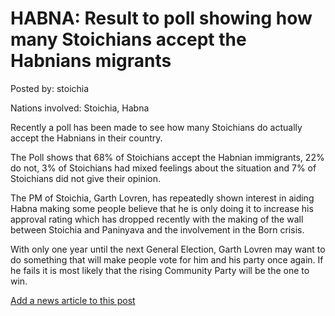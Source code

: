 # HABNA: Result to poll showing how many Stoichians accept the Habnians migrants

Posted by: stoichia

Nations involved: Stoichia, Habna

Recently a poll has been made to see how many Stoichians do actually accept the Habnians in their country.

The Poll shows that 68% of Stoichians accept the Habnian immigrants, 22% do not, 3% of Stoichians had mixed feelings about the situation and 7% of Stoichians did not give their opinion.

The PM of Stoichia, Garth Lovren, has repeatedly shown interest in aiding Habna making some people believe that he is only doing it to increase his approval rating which has dropped recently with the making of the wall between Stoichia and Paninyava and the involvement in the Born crisis.

With only one year until the next General Election, Garth Lovren may want to do something that will make people vote for him and his party once again. If he fails it is most likely that the rising Community Party will be the one to win.

[Add a news article to this post](http://solborg.xyz/rp/admin.php?event=2016-11-13_result-to-poll-showing-how-many-stoichians-accept-the-habnians-migrants-stoichia)


